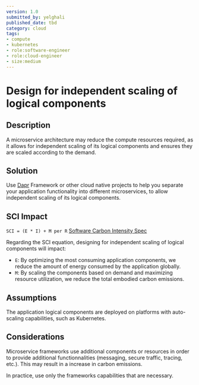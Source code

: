 ```yaml
---
version: 1.0
submitted_by: yelghali
published_date: tbd
category: cloud
tags: 
- compute
- kubernetes
- role:software-engineer
- role:cloud-engineer
- size:medium
---
```


# Design for independent scaling of logical components

## Description
A microservice architecture may reduce the compute resources required, as it allows for independent scaling of its logical components and ensures they are scaled according to the demand.

## Solution

Use [Dapr](dapr.io) Framework or other cloud native projects to help you separate your application functionality into different microservices, to allow independent scaling of its logical components.

## SCI Impact
`SCI = (E * I) + M per R`
[Software Carbon Intensity Spec](https://grnsft.org/sci)

Regarding the SCI equation, designing for independent scaling of logical components will impact:

- `E`: By optimizing the most consuming application components, we reduce the amount of energy consumed by the application globally.
- `M`: By scaling the components based on demand and maximizing resource utilization, we reduce the total embodied carbon emissions.

## Assumptions

The application logical components are deployed on platforms with auto-scaling capabilities, such as Kubernetes.

## Considerations
Microservice frameworks use additional components or resources in order to provide additional functionnalities (messaging, secure traffic, tracing, etc.). This may result in a increase in carbon emissions.

In practice, use only the frameworks capabilities that are necessary.
